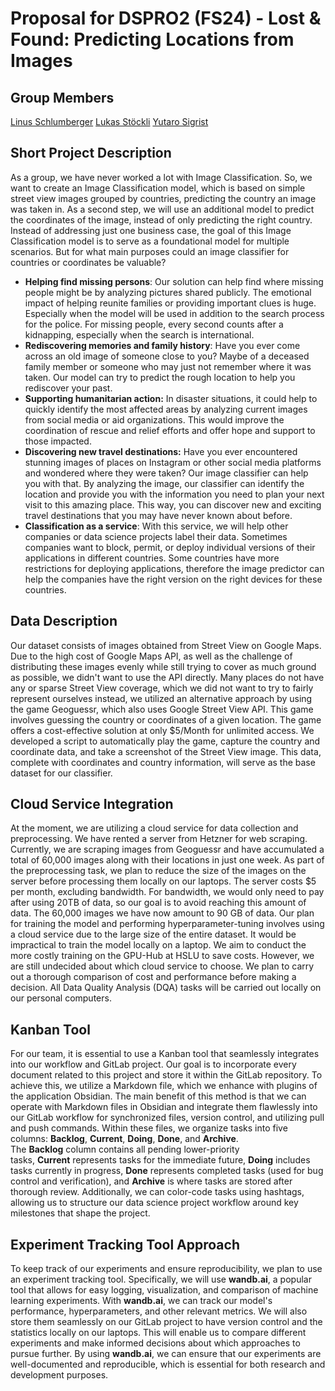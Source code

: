 # Proposal for DSPRO2 (FS24) - Lost & Found: Predicting Locations from Images

## Group Members
 [Linus Schlumberger](https://gitlab.com/Killusions)
 [Lukas Stöckli](https://gitlab.com/Valairaa)
 [Yutaro Sigrist](https://gitlab.com/yusigrist)
## Short Project Description
As a group, we have never worked a lot with Image Classification. So, we want to create an Image Classification model, which is based on simple street view images grouped by countries, predicting the country an image was taken in. As a second step, we will use an additional model to predict the coordinates of the image, instead of only predicting the right country.
Instead of addressing just one business case, the goal of this Image Classification model is to serve as a foundational model for multiple scenarios. But for what main purposes could an image classifier for countries or coordinates be valuable?
- **Helping find missing persons**: Our solution can help find where missing people might be by analyzing pictures shared publicly. The emotional impact of helping reunite families or providing important clues is huge. Especially when the model will be used in addition to the search process for the police. For missing people, every second counts after a kidnapping, especially when the search is international.
- **Rediscovering memories and family history**: Have you ever come across an old image of someone close to you? Maybe of a deceased family member or someone who may just not remember where it was taken. Our model can try to predict the rough location to help you rediscover your past.
- **Supporting humanitarian action:** In disaster situations, it could help to quickly identify the most affected areas by analyzing current images from social media or aid organizations. This would improve the coordination of rescue and relief efforts and offer hope and support to those impacted.
- **Discovering new travel destinations:** Have you ever encountered stunning images of places on Instagram or other social media platforms and wondered where they were taken? Our image classifier can help you with that. By analyzing the image, our classifier can identify the location and provide you with the information you need to plan your next visit to this amazing place. This way, you can discover new and exciting travel destinations that you may have never known about before.
- **Classification as a service**: With this service, we will help other companies or data science projects label their data. Sometimes companies want to block, permit, or deploy individual versions of their applications in different countries. Some countries have more restrictions for deploying applications, therefore the image predictor can help the companies have the right version on the right devices for these countries.
## Data Description
Our dataset consists of images obtained from Street View on Google Maps. Due to the high cost of Google Maps API, as well as the challenge of distributing these images evenly while still trying to cover as much ground as possible, we didn't want to use the API directly. Many places do not have any or sparse Street View coverage, which we did not want to try to fairly represent ourselves instead, we utilized an alternative approach by using the game Geoguessr, which also uses Google Street View API. This game involves guessing the country or coordinates of a given location. The game offers a cost-effective solution at only $5/Month for unlimited access. We developed a script to automatically play the game, capture the country and coordinate data, and take a screenshot of the Street View image. This data, complete with coordinates and country information, will serve as the base dataset for our classifier.

## Cloud Service Integration
At the moment, we are utilizing a cloud service for data collection and preprocessing. We have rented a server from Hetzner for web scraping. Currently, we are scraping images from Geoguessr and have accumulated a total of 60,000 images along with their locations in just one week. As part of the preprocessing task, we plan to reduce the size of the images on the server before processing them locally on our laptops. The server costs $5 per month, excluding bandwidth. For bandwidth, we would only need to pay after using 20TB of data, so our goal is to avoid reaching this amount of data. The 60,000 images we have now amount to 90 GB of data.
Our plan for training the model and performing hyperparameter-tuning involves using a cloud service due to the large size of the entire dataset. It would be impractical to train the model locally on a laptop. We aim to conduct the more costly training on the GPU-Hub at HSLU to save costs. However, we are still undecided about which cloud service to choose. We plan to carry out a thorough comparison of cost and performance before making a decision. All Data Quality Analysis (DQA) tasks will be carried out locally on our personal computers.
## Kanban Tool
For our team, it is essential to use a Kanban tool that seamlessly integrates into our workflow and GitLab project. Our goal is to incorporate every document related to this project and store it within the GitLab repository. To achieve this, we utilize a Markdown file, which we enhance with plugins of the application Obsidian.
The main benefit of this method is that we can operate with Markdown files in Obsidian and integrate them flawlessly into our GitLab workflow for synchronized files, version control, and utilizing pull and push commands. Within these files, we organize tasks into five columns: **Backlog**, **Current**, **Doing**, **Done**, and **Archive**. The **Backlog** column contains all pending lower-priority tasks, **Current** represents tasks for the immediate future, **Doing** includes tasks currently in progress, **Done** represents completed tasks (used for bug control and verification), and **Archive** is where tasks are stored after thorough review. Additionally, we can color-code tasks using hashtags, allowing us to structure our data science project workflow around key milestones that shape the project.

## Experiment Tracking Tool Approach
To keep track of our experiments and ensure reproducibility, we plan to use an experiment tracking tool. Specifically, we will use **wandb.ai**, a popular tool that allows for easy logging, visualization, and comparison of machine learning experiments. With **wandb.ai**, we can track our model's performance, hyperparameters, and other relevant metrics. We will also store them seamlessly on our GitLab project to have version control and the statistics locally on our laptops. This will enable us to compare different experiments and make informed decisions about which approaches to pursue further. By using **wandb.ai**, we can ensure that our experiments are well-documented and reproducible, which is essential for both research and development purposes.
